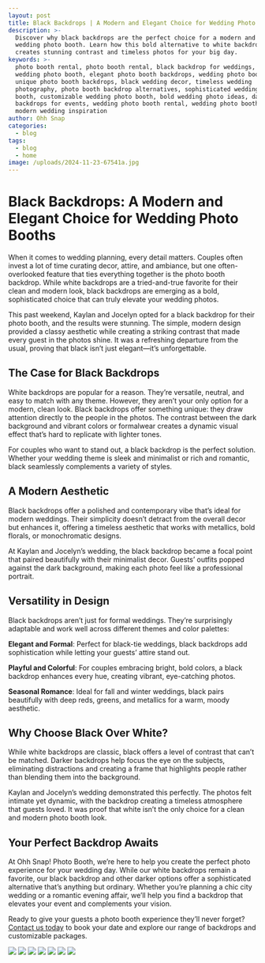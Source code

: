 ```yaml
---
layout: post
title: Black Backdrops | A Modern and Elegant Choice for Wedding Photo Booths
description: >-
  Discover why black backdrops are the perfect choice for a modern and elegant
  wedding photo booth. Learn how this bold alternative to white backdrops
  creates stunning contrast and timeless photos for your big day.
keywords: >-
  photo booth rental, photo booth rental, black backdrop for weddings, modern
  wedding photo booth, elegant photo booth backdrops, wedding photo booth ideas,
  unique photo booth backdrops, black wedding decor, timeless wedding
  photography, photo booth backdrop alternatives, sophisticated wedding photo
  booth, customizable wedding photo booth, bold wedding photo ideas, dark
  backdrops for events, wedding photo booth rental, wedding photo booth trends,
  modern wedding inspiration
author: Ohh Snap
categories:
  - blog
tags:
  - blog
  - home
image: /uploads/2024-11-23-67541a.jpg
---
```

# Black Backdrops: A Modern and Elegant Choice for Wedding Photo Booths

When it comes to wedding planning, every detail matters. Couples often invest a lot of time curating decor, attire, and ambiance, but one often-overlooked feature that ties everything together is the photo booth backdrop. While white backdrops are a tried-and-true favorite for their clean and modern look, black backdrops are emerging as a bold, sophisticated choice that can truly elevate your wedding photos.

This past weekend, Kaylan and Jocelyn opted for a black backdrop for their photo booth, and the results were stunning. The simple, modern design provided a classy aesthetic while creating a striking contrast that made every guest in the photos shine. It was a refreshing departure from the usual, proving that black isn’t just elegant—it’s unforgettable.

## The Case for Black Backdrops

White backdrops are popular for a reason. They’re versatile, neutral, and easy to match with any theme. However, they aren’t your only option for a modern, clean look. Black backdrops offer something unique: they draw attention directly to the people in the photos. The contrast between the dark background and vibrant colors or formalwear creates a dynamic visual effect that’s hard to replicate with lighter tones.

For couples who want to stand out, a black backdrop is the perfect solution. Whether your wedding theme is sleek and minimalist or rich and romantic, black seamlessly complements a variety of styles.

## A Modern Aesthetic

Black backdrops offer a polished and contemporary vibe that’s ideal for modern weddings. Their simplicity doesn’t detract from the overall decor but enhances it, offering a timeless aesthetic that works with metallics, bold florals, or monochromatic designs.

At Kaylan and Jocelyn’s wedding, the black backdrop became a focal point that paired beautifully with their minimalist decor. Guests’ outfits popped against the dark background, making each photo feel like a professional portrait.

## Versatility in Design

Black backdrops aren’t just for formal weddings. They’re surprisingly adaptable and work well across different themes and color palettes:

**Elegant and Formal**: Perfect for black-tie weddings, black backdrops add sophistication while letting your guests’ attire stand out.

**Playful and Colorful**: For couples embracing bright, bold colors, a black backdrop enhances every hue, creating vibrant, eye-catching photos.

**Seasonal Romance**: Ideal for fall and winter weddings, black pairs beautifully with deep reds, greens, and metallics for a warm, moody aesthetic.

## Why Choose Black Over White?

While white backdrops are classic, black offers a level of contrast that can’t be matched. Darker backdrops help focus the eye on the subjects, eliminating distractions and creating a frame that highlights people rather than blending them into the background.

Kaylan and Jocelyn’s wedding demonstrated this perfectly. The photos felt intimate yet dynamic, with the backdrop creating a timeless atmosphere that guests loved. It was proof that white isn’t the only choice for a clean and modern photo booth look.

## Your Perfect Backdrop Awaits

At Ohh Snap! Photo Booth, we’re here to help you create the perfect photo experience for your wedding day. While our white backdrops remain a favorite, our black backdrop and other darker options offer a sophisticated alternative that’s anything but ordinary. Whether you’re planning a chic city wedding or a romantic evening affair, we’ll help you find a backdrop that elevates your event and complements your vision.

Ready to give your guests a photo booth experience they’ll never forget? [Contact us today](/contact-ohh-snap-photobooth) to book your date and explore our range of backdrops and customizable packages.

![](/uploads/2024-11-23-64676b-1.jpg)
![](/uploads/2024-11-23-64979a.jpg)
![](/uploads/2024-11-23-66602c.jpg)
![](/uploads/2024-11-23-67234a.jpg)
![](/uploads/2024-11-23-67472b.jpg)
![](/uploads/2024-11-23-67683b.jpg)
![](/uploads/2024-11-23-67958a.jpg)

